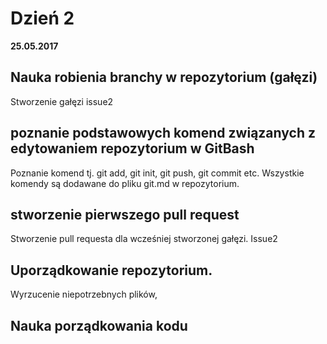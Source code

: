 Dzień 2
===

**25.05.2017**

Nauka robienia branchy w repozytorium (gałęzi)
---

Stworzenie gałęzi issue2

poznanie podstawowych komend związanych z edytowaniem repozytorium w GitBash
---

Poznanie komend tj. git add, git init, git push, git commit etc. Wszystkie komendy są dodawane do pliku git.md w repozytorium.

stworzenie pierwszego pull request
---

Stworzenie pull requesta dla wcześniej stworzonej gałęzi. Issue2

Uporządkowanie repozytorium. 
---

Wyrzucenie niepotrzebnych plików,

Nauka porządkowania kodu
---


